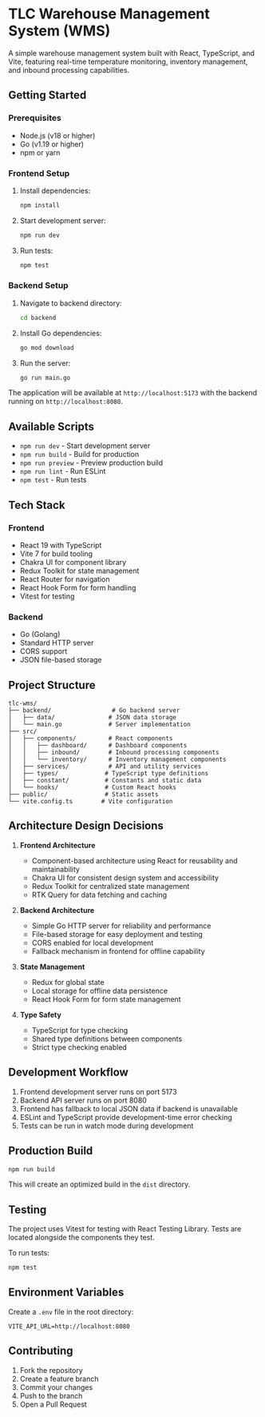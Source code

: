 # TLC Warehouse Management System (WMS)

A simple warehouse management system built with React, TypeScript, and Vite, featuring real-time temperature monitoring, inventory management, and inbound processing capabilities.

## Getting Started

### Prerequisites

- Node.js (v18 or higher)
- Go (v1.19 or higher)
- npm or yarn

### Frontend Setup

1. Install dependencies:

   ```bash
   npm install
   ```

2. Start development server:

   ```bash
   npm run dev
   ```

3. Run tests:
   ```bash
   npm test
   ```

### Backend Setup

1. Navigate to backend directory:

   ```bash
   cd backend
   ```

2. Install Go dependencies:

   ```bash
   go mod download
   ```

3. Run the server:
   ```bash
   go run main.go
   ```

The application will be available at `http://localhost:5173` with the backend running on `http://localhost:8080`.

## Available Scripts

- `npm run dev` - Start development server
- `npm run build` - Build for production
- `npm run preview` - Preview production build
- `npm run lint` - Run ESLint
- `npm test` - Run tests

## Tech Stack

### Frontend

- React 19 with TypeScript
- Vite 7 for build tooling
- Chakra UI for component library
- Redux Toolkit for state management
- React Router for navigation
- React Hook Form for form handling
- Vitest for testing

### Backend

- Go (Golang)
- Standard HTTP server
- CORS support
- JSON file-based storage

## Project Structure

```
tlc-wms/
├── backend/                 # Go backend server
│   ├── data/               # JSON data storage
│   └── main.go             # Server implementation
├── src/
│   ├── components/         # React components
│   │   ├── dashboard/      # Dashboard components
│   │   ├── inbound/        # Inbound processing components
│   │   └── inventory/      # Inventory management components
│   ├── services/           # API and utility services
│   ├── types/             # TypeScript type definitions
│   ├── constant/          # Constants and static data
│   └── hooks/             # Custom React hooks
├── public/                # Static assets
└── vite.config.ts        # Vite configuration
```

## Architecture Design Decisions

1. **Frontend Architecture**

   - Component-based architecture using React for reusability and maintainability
   - Chakra UI for consistent design system and accessibility
   - Redux Toolkit for centralized state management
   - RTK Query for data fetching and caching

2. **Backend Architecture**

   - Simple Go HTTP server for reliability and performance
   - File-based storage for easy deployment and testing
   - CORS enabled for local development
   - Fallback mechanism in frontend for offline capability

3. **State Management**

   - Redux for global state
   - Local storage for offline data persistence
   - React Hook Form for form state management

4. **Type Safety**
   - TypeScript for type checking
   - Shared type definitions between components
   - Strict type checking enabled

## Development Workflow

1. Frontend development server runs on port 5173
2. Backend API server runs on port 8080
3. Frontend has fallback to local JSON data if backend is unavailable
4. ESLint and TypeScript provide development-time error checking
5. Tests can be run in watch mode during development

## Production Build

```bash
npm run build
```

This will create an optimized build in the `dist` directory.

## Testing

The project uses Vitest for testing with React Testing Library. Tests are located alongside the components they test.

To run tests:

```bash
npm test
```

## Environment Variables

Create a `.env` file in the root directory:

```env
VITE_API_URL=http://localhost:8080
```

## Contributing

1. Fork the repository
2. Create a feature branch
3. Commit your changes
4. Push to the branch
5. Open a Pull Request

```

```
